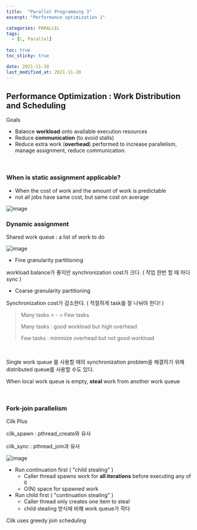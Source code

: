 ```yaml
---
title:  "Parallel Programming 3"
excerpt: "Performance optimization 1"

categories: PARALLEL
tags:
  - [C, Parallel]
 
toc: true 
toc_sticky: true

date: 2021-11-20
last_modified_at: 2021-11-20
---
```


## Performance Optimization : Work Distribution and Scheduling

Goals

- Balance **workload** onto available execution resources
- Reduce **communication** (to avoid stalls)
- Reduce extra work (**overhead**) performed to increase parallelism, manage assignment, reduce communication.

&nbsp;

### When is static assignment applicable?

- When the cost of work and the amount of work is predictable
- not all jobs have same cost, but same cost on average

![image](https://user-images.githubusercontent.com/65602371/149153029-fcd1cbfc-74aa-47eb-8097-e488333bc38b.png)

### Dynamic assignment

Shared work queue : a list of work to do

![image](https://user-images.githubusercontent.com/65602371/149153100-44a52f50-9a37-4fa5-8d57-4df39eea0b1a.png)



- Fine granularity partitioning

workload balance가 좋지만 synchronization cost가 크다. ( 작업 한번 할 때 마다 sync )

- Coarse granularity partitioning

Synchronization cost가 감소한다. ( 적절하게 task를 잘 나눠야 한다! )

> Many tasks < - > Few tasks
>
> Many tasks : good workload but high overhead
>
> Few tasks : minimize overhead but not good workload

&nbsp;

Single work queue 를 사용할 때의 synchronization problem을 해결하기 위해 distributed queue를 사용할 수도 있다. 

When local work queue is empty, **steal** work from another work queue

&nbsp;

### Fork-join parallelism

Cilk Plus

cilk_spawn : pthread_create와 유사

cilk_sync : pthread_join과 유사

![image](https://user-images.githubusercontent.com/65602371/149153164-ad79662e-8f03-43e3-b4ac-3509c3b27cdf.png)

- Run continuation first ( "child stealing" )
  - Caller thread spawns work for **all iterations** before executing any of it
  - O(N) space for spawned work
- Run child first ( "continuation stealing" )
  - Caller thread only creates one item to steal
  - child stealing 방식에 비해 work queue가 작다

Cilk uses greedy join scheduling